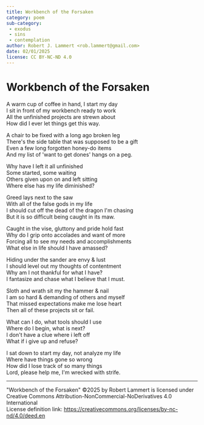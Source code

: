 ```yaml
---
title: Workbench of the Forsaken
category: poem
sub-category:
 - exodus
 - sins
 - contemplation
author: Robert J. Lammert <rob.lammert@gmail.com>
date: 02/01/2025
license: CC BY-NC-ND 4.0
---
```


# Workbench of the Forsaken
	
A warm cup of coffee in hand, I start my day  
I sit in front of my workbench ready to work  
All the unfinished projects are strewn about  
How did I ever let things get this way.  
  
A chair to be fixed with a long ago broken leg  
There's the side table that was supposed to be a gift  
Even a few long forgotten honey-do items  
And my list of 'want to get dones' hangs on a peg.  
  
Why have I left it all unfinished  
Some started, some waiting  
Others given upon on and left sitting  
Where else has my life diminished?  
  
Greed lays next to the saw  
With all of the false gods in my life  
I should cut off the dead of the dragon I'm chasing  
But it is so difficult being caught in its maw.  
  
Caught in the vise, gluttony and pride hold fast  
Why do I grip onto accolades and want of more  
Forcing all to see my needs and accomplishments  
What else in life should I have amassed?  
  
Hiding under the sander are envy & lust  
I should level out my thoughts of contentment  
Why am I not thankful for what I have?  
I fantasize and chase what I believe that I must.  
  
Sloth and wrath sit my the hammer & nail  
I am so hard & demanding of others and myself  
That missed expectations make me lose heart  
Then all of these projects sit or fail.  
  
What can I do, what tools should I use  
Where do I begin, what is next?  
I don't have a clue where i left off  
What if i give up and refuse?  
  
I sat down to start my day, not analyze my life  
Where have things gone so wrong  
How did I lose track of so many things  
Lord, please help me, I'm wrecked with strife.   
  
-----
"Workbench of the Forsaken" ©2025 by Robert Lammert is licensed under  
Creative Commons Attribution-NonCommercial-NoDerivatives 4.0 International  
License definition link: https://creativecommons.org/licenses/by-nc-nd/4.0/deed.en

